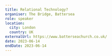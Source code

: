 ```yaml
---
title: Relational Technology?
organiser: The Bridge, Battersea
role: speaker
location:
  city: London
  country: UK
externalUrl: https://www.batterseachurch.co.uk/
date: 2023-06-14
endDate: 2023-06-14
---
```

